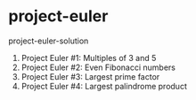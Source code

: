 # project-euler
project-euler-solution
1. Project Euler #1: Multiples of 3 and 5
2. Project Euler #2: Even Fibonacci numbers
3. Project Euler #3: Largest prime factor
4. Project Euler #4: Largest palindrome product
